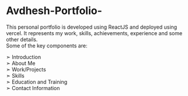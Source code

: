 # Avdhesh-Portfolio-

This personal portfolio is developed using ReactJS and deployed using vercel. 
It represents my work, skills, achievements, experience and some other details.                                                             
Some of the key components are:

➣ Introduction                                                                                                              
➣ About Me                                                                                     
➣ Work/Projects                                                                                                 
➣ Skills                                                                                                               
➣ Education and Training                                                                        
➣ Contact Information

